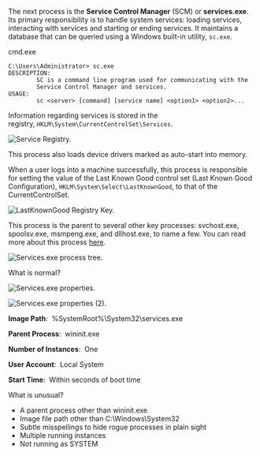 The next process is the **Service Control Manager** (SCM) or **services.exe**. Its primary responsibility is to handle system services: loading services, interacting with services and starting or ending services. It maintains a database that can be queried using a Windows built-in utility, `sc.exe`. 

  

cmd.exe

```shell-session
C:\Users\Administrator> sc.exe
DESCRIPTION:
        SC is a command line program used for communicating with the
        Service Control Manager and services.
USAGE:
        sc <server> [command] [service name] <option1> <option2>...
```

  

Information regarding services is stored in the registry, `HKLM\System\CurrentControlSet\Services`. 

  

![Service Registry.](https://assets.tryhackme.com/additional/windows-processes/services-registry.png)  

  

This process also loads device drivers marked as auto-start into memory. 

  

When a user logs into a machine successfully, this process is responsible for setting the value of the Last Known Good control set (Last Known Good Configuration), `HKLM\System\Select\LastKnownGood`, to that of the CurrentControlSet. 

  

![LastKnownGood Registry Key.](https://assets.tryhackme.com/additional/windows-processes/lastknowngood.png)  

  

This process is the parent to several other key processes: svchost.exe, spoolsv.exe, msmpeng.exe, and dllhost.exe, to name a few. You can read more about this process [here](https://en.wikipedia.org/wiki/Service_Control_Manager).

  

![Services.exe process tree.](https://assets.tryhackme.com/additional/windows-processes/services-tree.png)  

  

What is normal?

  

![Services.exe properties.](https://assets.tryhackme.com/additional/windows-processes/services.png)  

  

![Services.exe properties (2).](https://assets.tryhackme.com/additional/windows-processes/services2.png)  

  

**Image Path**:  %SystemRoot%\System32\services.exe

**Parent Process**:  wininit.exe

**Number of Instances**:  One

**User Account**:  Local System

**Start Time**:  Within seconds of boot time

  

What is unusual?

- A parent process other than wininit.exe
- Image file path other than C:\Windows\System32
- Subtle misspellings to hide rogue processes in plain sight
- Multiple running instances
- Not running as SYSTEM